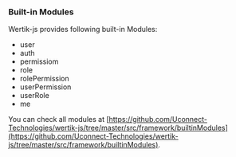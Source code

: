 ### Built-in Modules

Wertik-js provides following built-in Modules:

-   user
-   auth
-   permissiom
-   role
-   rolePermission
-   userPermission
-   userRole
-   me

You can check all modules at [https://github.com/Uconnect-Technologies/wertik-js/tree/master/src/framework/builtinModules](https://github.com/Uconnect-Technologies/wertik-js/tree/master/src/framework/builtinModules).